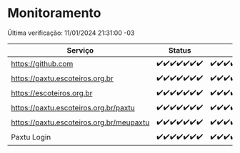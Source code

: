 # Monitoramento

Última verificação: 11/01/2024 21:31:00 -03

|Serviço|Status|Últimas 24h|
|---|---|---|
|https://github.com|<span title="2024-01-04: OK=24">✔️</span><span title="2024-01-05: OK=24">✔️</span><span title="2024-01-06: OK=24">✔️</span><span title="2024-01-07: OK=24">✔️</span><span title="2024-01-08: OK=24">✔️</span><span title="2024-01-09: OK=23">✔️</span><span title="2024-01-10: OK=24">✔️</span>|<span title="10/01/2024 21:31:00 -03 : 200">✔️</span><span title="10/01/2024 22:49:00 -03 : 200">✔️</span><span title="10/01/2024 23:22:00 -03 : 200">✔️</span><span title="11/01/2024 00:07:00 -03 : 200">✔️</span><span title="11/01/2024 01:08:00 -03 : 200">✔️</span><span title="11/01/2024 02:06:00 -03 : 200">✔️</span><span title="11/01/2024 03:09:00 -03 : 200">✔️</span><span title="11/01/2024 04:06:00 -03 : 200">✔️</span><span title="11/01/2024 05:09:00 -03 : 200">✔️</span><span title="11/01/2024 06:06:00 -03 : 200">✔️</span><span title="11/01/2024 07:07:00 -03 : 200">✔️</span><span title="11/01/2024 08:04:00 -03 : 200">✔️</span><span title="11/01/2024 09:11:00 -03 : 200">✔️</span><span title="11/01/2024 10:09:00 -03 : 200">✔️</span><span title="11/01/2024 11:06:00 -03 : 200">✔️</span><span title="11/01/2024 12:06:00 -03 : 200">✔️</span><span title="11/01/2024 13:08:00 -03 : 200">✔️</span><span title="11/01/2024 14:04:00 -03 : 200">✔️</span><span title="11/01/2024 15:08:00 -03 : 200">✔️</span><span title="11/01/2024 16:03:00 -03 : 200">✔️</span><span title="11/01/2024 17:07:00 -03 : 200">✔️</span><span title="11/01/2024 18:05:00 -03 : 200">✔️</span><span title="11/01/2024 19:05:00 -03 : 200">✔️</span><span title="11/01/2024 20:06:00 -03 : 200">✔️</span><span title="11/01/2024 21:31:00 -03 : 200">✔️</span>|
|https://paxtu.escoteiros.org.br|<span title="2024-01-04: OK=24">✔️</span><span title="2024-01-05: OK=24">✔️</span><span title="2024-01-06: OK=24">✔️</span><span title="2024-01-07: OK=24">✔️</span><span title="2024-01-08: OK=24">✔️</span><span title="2024-01-09: OK=23">✔️</span><span title="2024-01-10: OK=24">✔️</span>|<span title="10/01/2024 21:31:00 -03 : 200">✔️</span><span title="10/01/2024 22:49:00 -03 : 200">✔️</span><span title="10/01/2024 23:22:00 -03 : 200">✔️</span><span title="11/01/2024 00:07:00 -03 : 200">✔️</span><span title="11/01/2024 01:08:00 -03 : 200">✔️</span><span title="11/01/2024 02:06:00 -03 : 200">✔️</span><span title="11/01/2024 03:09:00 -03 : 200">✔️</span><span title="11/01/2024 04:06:00 -03 : 200">✔️</span><span title="11/01/2024 05:09:00 -03 : 200">✔️</span><span title="11/01/2024 06:06:00 -03 : 200">✔️</span><span title="11/01/2024 07:07:00 -03 : 200">✔️</span><span title="11/01/2024 08:04:00 -03 : 200">✔️</span><span title="11/01/2024 09:11:00 -03 : 200">✔️</span><span title="11/01/2024 10:09:00 -03 : 200">✔️</span><span title="11/01/2024 11:06:00 -03 : 200">✔️</span><span title="11/01/2024 12:06:00 -03 : 200">✔️</span><span title="11/01/2024 13:08:00 -03 : 200">✔️</span><span title="11/01/2024 14:04:00 -03 : 200">✔️</span><span title="11/01/2024 15:08:00 -03 : 200">✔️</span><span title="11/01/2024 16:03:00 -03 : 200">✔️</span><span title="11/01/2024 17:07:00 -03 : 200">✔️</span><span title="11/01/2024 18:05:00 -03 : 200">✔️</span><span title="11/01/2024 19:05:00 -03 : 200">✔️</span><span title="11/01/2024 20:06:00 -03 : 200">✔️</span><span title="11/01/2024 21:31:00 -03 : 200">✔️</span>|
|https://escoteiros.org.br|<span title="2024-01-04: OK=24">✔️</span><span title="2024-01-05: OK=24">✔️</span><span title="2024-01-06: OK=24">✔️</span><span title="2024-01-07: OK=24">✔️</span><span title="2024-01-08: OK=24">✔️</span><span title="2024-01-09: OK=23">✔️</span><span title="2024-01-10: OK=24">✔️</span>|<span title="10/01/2024 21:31:00 -03 : 200">✔️</span><span title="10/01/2024 22:49:00 -03 : 200">✔️</span><span title="10/01/2024 23:22:00 -03 : 200">✔️</span><span title="11/01/2024 00:07:00 -03 : 200">✔️</span><span title="11/01/2024 01:08:00 -03 : 200">✔️</span><span title="11/01/2024 02:06:00 -03 : 200">✔️</span><span title="11/01/2024 03:09:00 -03 : 200">✔️</span><span title="11/01/2024 04:06:00 -03 : 200">✔️</span><span title="11/01/2024 05:09:00 -03 : 200">✔️</span><span title="11/01/2024 06:06:00 -03 : 200">✔️</span><span title="11/01/2024 07:07:00 -03 : 200">✔️</span><span title="11/01/2024 08:04:00 -03 : 200">✔️</span><span title="11/01/2024 09:11:00 -03 : 200">✔️</span><span title="11/01/2024 10:09:00 -03 : 200">✔️</span><span title="11/01/2024 11:06:00 -03 : 200">✔️</span><span title="11/01/2024 12:06:00 -03 : 200">✔️</span><span title="11/01/2024 13:08:00 -03 : 200">✔️</span><span title="11/01/2024 14:04:00 -03 : 200">✔️</span><span title="11/01/2024 15:08:00 -03 : 200">✔️</span><span title="11/01/2024 16:03:00 -03 : 200">✔️</span><span title="11/01/2024 17:07:00 -03 : 200">✔️</span><span title="11/01/2024 18:05:00 -03 : 200">✔️</span><span title="11/01/2024 19:05:00 -03 : 200">✔️</span><span title="11/01/2024 20:06:00 -03 : 200">✔️</span><span title="11/01/2024 21:31:00 -03 : 200">✔️</span>|
|https://paxtu.escoteiros.org.br/paxtu|<span title="2024-01-04: OK=24">✔️</span><span title="2024-01-05: OK=24">✔️</span><span title="2024-01-06: OK=24">✔️</span><span title="2024-01-07: OK=24">✔️</span><span title="2024-01-08: OK=24">✔️</span><span title="2024-01-09: OK=23">✔️</span><span title="2024-01-10: OK=24">✔️</span>|<span title="10/01/2024 21:31:00 -03 : 200">✔️</span><span title="10/01/2024 22:49:00 -03 : 200">✔️</span><span title="10/01/2024 23:22:00 -03 : 200">✔️</span><span title="11/01/2024 00:07:00 -03 : 200">✔️</span><span title="11/01/2024 01:08:00 -03 : 200">✔️</span><span title="11/01/2024 02:06:00 -03 : 200">✔️</span><span title="11/01/2024 03:09:00 -03 : 200">✔️</span><span title="11/01/2024 04:06:00 -03 : 200">✔️</span><span title="11/01/2024 05:09:00 -03 : 200">✔️</span><span title="11/01/2024 06:06:00 -03 : 200">✔️</span><span title="11/01/2024 07:07:00 -03 : 200">✔️</span><span title="11/01/2024 08:04:00 -03 : 200">✔️</span><span title="11/01/2024 09:11:00 -03 : 200">✔️</span><span title="11/01/2024 10:09:00 -03 : 200">✔️</span><span title="11/01/2024 11:06:00 -03 : 200">✔️</span><span title="11/01/2024 12:06:00 -03 : 200">✔️</span><span title="11/01/2024 13:08:00 -03 : 200">✔️</span><span title="11/01/2024 14:04:00 -03 : 200">✔️</span><span title="11/01/2024 15:08:00 -03 : 200">✔️</span><span title="11/01/2024 16:03:00 -03 : 200">✔️</span><span title="11/01/2024 17:07:00 -03 : 200">✔️</span><span title="11/01/2024 18:05:00 -03 : 200">✔️</span><span title="11/01/2024 19:05:00 -03 : 200">✔️</span><span title="11/01/2024 20:06:00 -03 : 200">✔️</span><span title="11/01/2024 21:31:00 -03 : 200">✔️</span>|
|https://paxtu.escoteiros.org.br/meupaxtu|<span title="2024-01-04: OK=24">✔️</span><span title="2024-01-05: OK=24">✔️</span><span title="2024-01-06: OK=24">✔️</span><span title="2024-01-07: OK=24">✔️</span><span title="2024-01-08: OK=24">✔️</span><span title="2024-01-09: OK=23">✔️</span><span title="2024-01-10: OK=24">✔️</span>|<span title="10/01/2024 21:31:00 -03 : 200">✔️</span><span title="10/01/2024 22:49:00 -03 : 200">✔️</span><span title="10/01/2024 23:22:00 -03 : 200">✔️</span><span title="11/01/2024 00:07:00 -03 : 200">✔️</span><span title="11/01/2024 01:08:00 -03 : 200">✔️</span><span title="11/01/2024 02:06:00 -03 : 200">✔️</span><span title="11/01/2024 03:09:00 -03 : 200">✔️</span><span title="11/01/2024 04:06:00 -03 : 200">✔️</span><span title="11/01/2024 05:09:00 -03 : 200">✔️</span><span title="11/01/2024 06:06:00 -03 : 200">✔️</span><span title="11/01/2024 07:07:00 -03 : 200">✔️</span><span title="11/01/2024 08:04:00 -03 : 200">✔️</span><span title="11/01/2024 09:11:00 -03 : 200">✔️</span><span title="11/01/2024 10:09:00 -03 : 200">✔️</span><span title="11/01/2024 11:06:00 -03 : 200">✔️</span><span title="11/01/2024 12:06:00 -03 : 200">✔️</span><span title="11/01/2024 13:08:00 -03 : 200">✔️</span><span title="11/01/2024 14:04:00 -03 : 200">✔️</span><span title="11/01/2024 15:08:00 -03 : 200">✔️</span><span title="11/01/2024 16:03:00 -03 : 200">✔️</span><span title="11/01/2024 17:07:00 -03 : 200">✔️</span><span title="11/01/2024 18:05:00 -03 : 200">✔️</span><span title="11/01/2024 19:05:00 -03 : 200">✔️</span><span title="11/01/2024 20:06:00 -03 : 200">✔️</span><span title="11/01/2024 21:31:00 -03 : 200">✔️</span>|
|Paxtu Login|<span title="2024-01-04: OK=24">✔️</span><span title="2024-01-05: OK=24">✔️</span><span title="2024-01-06: OK=24">✔️</span><span title="2024-01-07: OK=24">✔️</span><span title="2024-01-08: OK=24">✔️</span><span title="2024-01-09: OK=23">✔️</span><span title="2024-01-10: OK=24">✔️</span>|<span title="10/01/2024 21:31:00 -03 : 200">✔️</span><span title="10/01/2024 22:49:00 -03 : 200">✔️</span><span title="10/01/2024 23:22:00 -03 : 200">✔️</span><span title="11/01/2024 00:07:00 -03 : 200">✔️</span><span title="11/01/2024 01:08:00 -03 : 200">✔️</span><span title="11/01/2024 02:06:00 -03 : 200">✔️</span><span title="11/01/2024 03:09:00 -03 : 200">✔️</span><span title="11/01/2024 04:06:00 -03 : 200">✔️</span><span title="11/01/2024 05:09:00 -03 : 200">✔️</span><span title="11/01/2024 06:06:00 -03 : 200">✔️</span><span title="11/01/2024 07:07:00 -03 : 200">✔️</span><span title="11/01/2024 08:04:00 -03 : 200">✔️</span><span title="11/01/2024 09:11:00 -03 : 200">✔️</span><span title="11/01/2024 10:09:00 -03 : 200">✔️</span><span title="11/01/2024 11:06:00 -03 : 200">✔️</span><span title="11/01/2024 12:06:00 -03 : 200">✔️</span><span title="11/01/2024 13:08:00 -03 : 200">✔️</span><span title="11/01/2024 14:04:00 -03 : 200">✔️</span><span title="11/01/2024 15:08:00 -03 : 200">✔️</span><span title="11/01/2024 16:03:00 -03 : 200">✔️</span><span title="11/01/2024 17:07:00 -03 : 200">✔️</span><span title="11/01/2024 18:05:00 -03 : 200">✔️</span><span title="11/01/2024 19:05:00 -03 : 200">✔️</span><span title="11/01/2024 20:06:00 -03 : 200">✔️</span><span title="11/01/2024 21:31:00 -03 : 200">✔️</span>|
